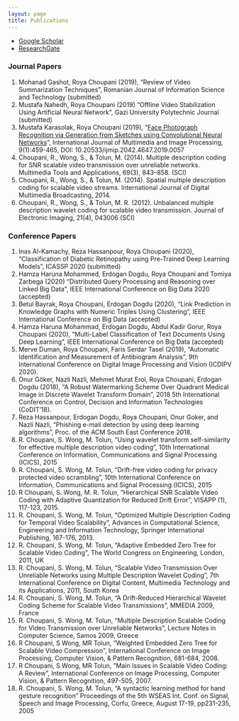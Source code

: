 ```yaml
---
layout: page
title: Publications
---
```


- <a href="https://scholar.google.com/citations?user=howN9EkAAAAJ&hl=en&oi=ao"  target="_blank">Google Scholar</a>
- <a href="https://www.researchgate.net/profile/Roya_Choupani" target="_blank">ResearchGate</a>

### Journal Papers

1.	Mohanad Gashot, Roya Choupani (2019), “Review of Video Summarization Techniques”, Romanian Journal of Information Science and Technology (submitted)
2.	Mustafa Nahedh, Roya Choupani (2019) “Offline Video Stabilization Using Artificial Neural Network”, Gazi University Polytechnic Journal (submitted)
3.	Mustafa Karasolak, Roya Choupani (2019), “[Face Photograph Recognition via Generation from Sketches using Convolutional Neural Networks](https://infonomics-society.org/wp-content/uploads/Face-Photograph-Recognition-via-Generation-from-Sketches.pdf)”, International Journal of Multimedia and Image Processing, 9(1):459-465, DOI: 10.20533/ijmip.2042.4647.2019.0057
4.	Choupani, R., Wong, S., & Tolun, M. (2014). Multiple description coding for SNR scalable video transmission over unreliable networks. Multimedia Tools and Applications, 69(3), 843–858. (SCI)
5.	Choupani, R., Wong, S., & Tolun, M. (2014). Spatial multiple description coding for scalable video streams. International Journal of Digital Multimedia Broadcasting, 2014.
6.	Choupani, R., Wong, S., & Tolun, M. R. (2012). Unbalanced multiple description wavelet coding for scalable video transmission. Journal of Electronic Imaging, 21(4), 043006 (SCI)

### Conference Papers
1.	Inas Al-Kamachy, Reza Hassanpour, Roya Choupani (2020), “Classification of Diabetic Retinopathy using Pre-Trained Deep Learning Models”, ICASSP 2020 (submitted)
1.	Hamza Haruna Mohammed, Erdogan Dogdu, Roya Choupani and Tomiya Zarbega (2020) “Distributed Query Processing and Reasoning over Linked Big Data”, IEEE International Conference on Big Data 2020 (accepted)
1.  Betul Bayrak, Roya Choupani, Erdogan Dogdu (2020), “Link Prediction in Knowledge Graphs with Numeric Triples Using Clustering”, IEEE International Conference on Big Data (accepted)
1.  Hamza Haruna Mohammad, Erdogan Dogdu, Abdul Kadir Gorur, Roya Choupani (2020), “Multi-Label Classification of Text Documents Using Deep Learning”, IEEE International Conference on Big Data (accepted)
1.	Merve Duman, Roya Choupani, Faris Serdar Tasel (2019), “Automatic Identification and Measurement of Antibiogram Analysis”, 9th International Conference on Digital Image Processing and Vision (ICDIPV 2020).
1.	Onur Göker, Nazli Nazli, Mehmet Murat Erol, Roya Choupani, Erdogan Dogdu (2018), “A Robust Watermarking Scheme Over Quadrant Medical Image in Discrete Wavelet Transform Domain”, 2018 5th International Conference on Control, Decision and Information Technologies (CoDIT’18).
1.	Reza Hassanpour, Erdogan Dogdu, Roya Choupani, Onur Goker, and Nazli Nazli, “Phishing e-mail detection by using deep learning algorithms”, Proc. of the ACM South East Conference 2018.
6.	R. Choupani, S. Wong, M. Tolun, “Using wavelet transform self-similarity for effective multiple description video coding”, 10th International Conference on Information, Communications and Signal Processing (ICICS), 2015
7.	R. Choupani, S. Wong, M. Tolun, “Drift-free video coding for privacy protected video scrambling”, 10th International Conference on Information, Communications and Signal Processing (ICICS), 2015
8.	R Choupani, S. Wong, M. R. Tolun, ”Hierarchical SNR Scalable Video Coding with Adaptive Quantization for Reduced Drift Error”, VISAPP (1), 117-123, 2015.
9.	R. Choupani, S. Wong, M. Tolun, “Optimized Multiple Description Coding for Temporal Video Scalability”, Advances in Computational Science, Engineering and Information Technology, Springer International Publishing, 167-176, 2013.
10.	R. Choupani, S. Wong, M. Tolun, “Adaptive Embedded Zero Tree for Scalable Video Coding”, The World Congress on Engineering, London, 2011, UK
11.	R. Choupani, S. Wong, M. Tolun, “Scalable Video Transmission Over Unreliable Networks using Multiple Description Wavelet Coding”, 7th International Conference on Digital Content, Multimedia Technology and its Applications, 2011, South Korea
12.	R. Choupani, S. Wong, M. Tolun, “A Drift-Reduced Hierarchical Wavelet Coding Scheme for Scalable Video Transmissions”, MMEDIA 2009, France
13.	R. Choupani, S. Wong, M. Tolun, “Multiple Description Scalable Coding for Video Transmission over Unreliable Networks”, Lecture Notes in Computer Science, Samos 2009, Greece
14.	R Choupani, S Wong, MR Tolun, ”Weighted Embedded Zero Tree for Scalable Video Compression”, International Conference on Image Processing, Computer Vision, & Pattern Recognition, 681-684, 2008.
15.	R Choupani, S Wong, MR Tolun, ”Main Issues in Scalable Video Coding: A Review”, International Conference on Image Processing, Computer Vision, & Pattern Recognition, 497-505, 2007.
16.	R. Choupani, S. Wong, M. Tolun, “A syntactic learning method for hand gesture recognition” Proceedings of the 5th WSEAS Int. Conf. on Signal, Speech and Image Processing, Corfu, Greece, August 17-19,  pp231-235, 2005

